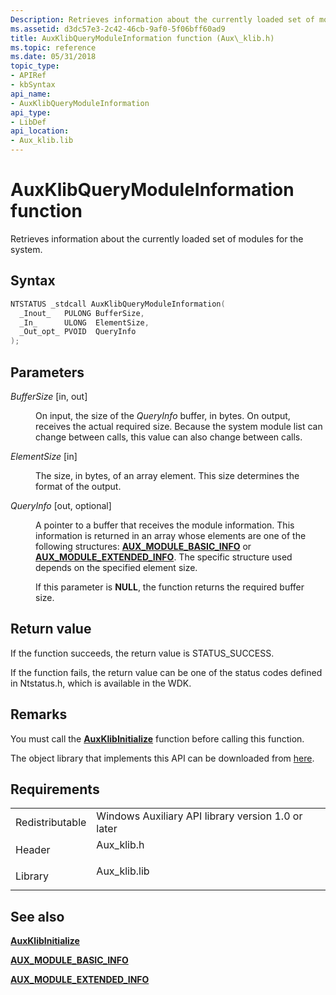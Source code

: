 ```yaml
---
Description: Retrieves information about the currently loaded set of modules for the system.
ms.assetid: d3dc57e3-2c42-46cb-9af0-5f06bff60ad9
title: AuxKlibQueryModuleInformation function (Aux\_klib.h)
ms.topic: reference
ms.date: 05/31/2018
topic_type: 
- APIRef
- kbSyntax
api_name: 
- AuxKlibQueryModuleInformation
api_type: 
- LibDef
api_location: 
- Aux_klib.lib
---
```


# AuxKlibQueryModuleInformation function

Retrieves information about the currently loaded set of modules for the system.

## Syntax


```C++
NTSTATUS _stdcall AuxKlibQueryModuleInformation(
  _Inout_   PULONG BufferSize,
  _In_      ULONG  ElementSize,
  _Out_opt_ PVOID  QueryInfo
);
```



## Parameters

<dl> <dt>

*BufferSize* \[in, out\]
</dt> <dd>

On input, the size of the *QueryInfo* buffer, in bytes. On output, receives the actual required size. Because the system module list can change between calls, this value can also change between calls.

</dd> <dt>

*ElementSize* \[in\]
</dt> <dd>

The size, in bytes, of an array element. This size determines the format of the output.

</dd> <dt>

*QueryInfo* \[out, optional\]
</dt> <dd>

A pointer to a buffer that receives the module information. This information is returned in an array whose elements are one of the following structures: [**AUX\_MODULE\_BASIC\_INFO**](aux-module-basic-info-struct.md) or [**AUX\_MODULE\_EXTENDED\_INFO**](aux-module-extended-info-struct.md). The specific structure used depends on the specified element size.

If this parameter is **NULL**, the function returns the required buffer size.

</dd> </dl>

## Return value

If the function succeeds, the return value is STATUS\_SUCCESS.

If the function fails, the return value can be one of the status codes defined in Ntstatus.h, which is available in the WDK.

## Remarks

You must call the [**AuxKlibInitialize**](auxklibinitialize-func.md) function before calling this function.

The object library that implements this API can be downloaded from [here](https://www.microsoft.com/?ref=go).

## Requirements



|                            |                                                                                          |
|----------------------------|------------------------------------------------------------------------------------------|
| Redistributable<br/> | Windows Auxiliary API library version 1.0 or later<br/>                            |
| Header<br/>          | <dl> <dt>Aux\_klib.h</dt> </dl>   |
| Library<br/>         | <dl> <dt>Aux\_klib.lib</dt> </dl> |



## See also

<dl> <dt>

[**AuxKlibInitialize**](auxklibinitialize-func.md)
</dt> <dt>

[**AUX\_MODULE\_BASIC\_INFO**](aux-module-basic-info-struct.md)
</dt> <dt>

[**AUX\_MODULE\_EXTENDED\_INFO**](aux-module-extended-info-struct.md)
</dt> </dl>

 

 




